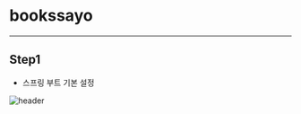 # bookssayo
***
## Step1
* 스프링 부트 기본 설정

![header](https://capsule-render.vercel.app/api?type=slice&color=blue&height=300&section=header&text=JobStick%20%E2%80%93%20AI%20Interview%20Backend&fontSize=90)
